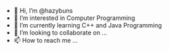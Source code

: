 - 👋 Hi, I’m @hazybuns
- 👀 I’m interested in Computer Programming
- 🌱 I’m currently learning C++ and Java Programming
- 💞️ I’m looking to collaborate on ...
- 📫 How to reach me ...

<!---
hazybuns/hazybuns is a ✨ special ✨ repository because its `README.md` (this file) appears on your GitHub profile.
You can click the Preview link to take a look at your changes.
--->
